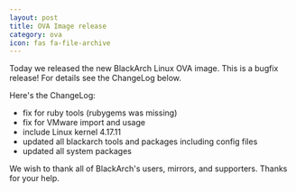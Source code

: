 ```yaml
---
layout: post
title: OVA Image release
category: ova
icon: fas fa-file-archive
---
```




Today we released the new BlackArch Linux OVA image. This is a bugfix release! For details see the ChangeLog below.

Here's the ChangeLog:

* fix for ruby tools (rubygems was missing)
* fix for VMware import and usage
* include Linux kernel 4.17.11
* updated all blackarch tools and packages including config files
* updated all system packages

We wish to thank all of BlackArch's users, mirrors, and supporters. Thanks for your help.
